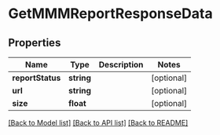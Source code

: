 # GetMMMReportResponseData

## Properties
Name | Type | Description | Notes
------------ | ------------- | ------------- | -------------
**reportStatus** | **string** |  | [optional] 
**url** | **string** |  | [optional] 
**size** | **float** |  | [optional] 

[[Back to Model list]](../README.md#documentation-for-models) [[Back to API list]](../README.md#documentation-for-api-endpoints) [[Back to README]](../README.md)


